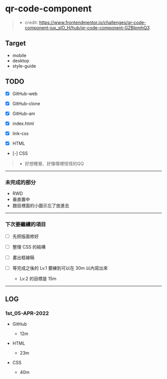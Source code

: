 # qr-code-component



> - credit:
>   <https://www.frontendmentor.io/challenges/qr-code-component-iux_sIO_H/hub/qr-code-component-GZBlpmhQ3>


## Target

- mobile
- desktop
- style-guide

## TODO

- [x] GitHub-web

- [x] GitHub-clone

- [x] GitHub-am

- [x] index.html

- [x] link-css

- [x] HTML

- [-] CSS
>
> - 好想睡覺、好像哪裡怪怪的QQ
>

---

### 未完成的部分

- RWD
- 垂直置中
- 題目裡面的小圖示忘了放進去

---

### 下次要繼續的項目

- [ ] 先把版面修好

- [ ] 整理 CSS 的結構

- [ ] 畫出框線稿

- [ ] 等完成之後的 Lv.1 要練到可以在 30m 以內寫出來
  
  - Lv.2 的目標是 15m

---

## LOG

### 1st_05-APR-2022

- GitHub
  - 12m

- HTML
  - 23m

- CSS
  - 40m
